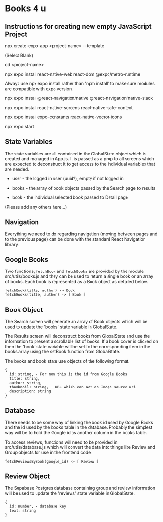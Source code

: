 # Books 4 u

## Instructions for creating new empty JavaScript Project

npx create-expo-app \<project-name\> --template

(Select Blank)

cd \<project-name\>

npx expo install react-native-web react-dom @expo/metro-runtime

Always use npx expo install rather than 'npm install' to make sure modules
are compatible with expo version.

npx expo install @react-navigation/native @react-navigation/native-stack

npx expo install react-native-screens react-native-safe-context

npx expo install expo-constants react-native-vector-icons

npx expo start

## State Variables

The state variables are all contained in the GlobalState object which is
created and managed in App.js. It is passed as a prop to all screens which are
expected to deconstruct it to get access to the individual variables that are
needed.

* user - the logged in user (uuid?), empty if not logged in

* books - the array of book objects passed by the Search page to results

* book - the individual selected book passed to Detail page

(Please add any others here...)

## Navigation

Everything we need to do regarding navigation (moving between pages and
to the previous page) can be done with the standard React Navigation
library.

## Google Books

Two functions, `fetchBook` and `fetchBooks` are provided by the module
src/utils/books.js and they can be used to return a single book or an
array of books. Each book is represented as a Book object as detailed below.

```
fetchBook(title, author) -> Book
fetchBooks(title, author) -> [ Book ]
```

## Book Object

The Search screen will generate an array of Book objects which will be 
used to update the 'books' state variable in GlobalState.

The Results screen will deconstruct books from GlobalState and use the
information to present a scrollable list of books. If a book cover is
clicked on then the 'book' state variable will be set to the corresponding
item in the books array using the setBook function from GlobalState.

The books and book state use objects of the following format.

```
{
  id: string, - For now this is the id from Google Books
  title: string,
  author: string,
  thumbnail: string, - URL which can act as Image source uri
  description: string
}
```

## Database

There needs to be some way of linking the book id used by Google Books and
the id used by the books table in the database. Probably the simplest way
will be to hold the Google id as another column in the books table.

To access reviews, functions will need to be provided in src/utils/database.js
which will convert the data into things like Review and Group objects for use
in the frontend code.

```
fetchReviewsByBook(google_id) -> [ Review ]
```
## Review Object

The Supabase Postgres database containing group and review information will
be used to update the 'reviews' state variable in GlobalState.

```
{
  id: number, - database key
  text: string
}
```
